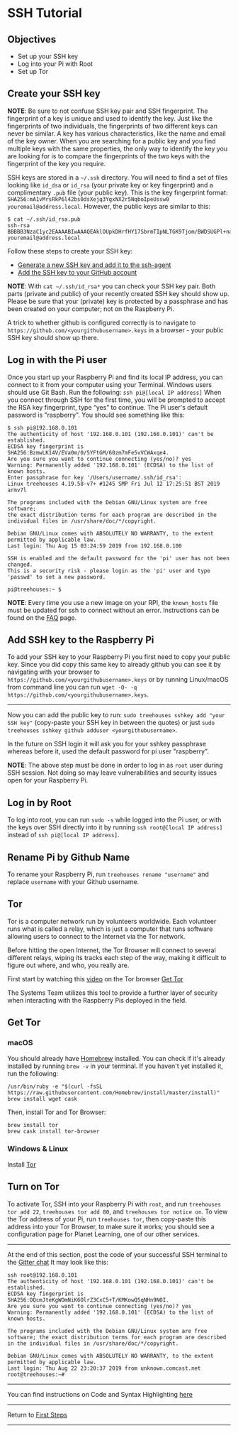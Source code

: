 # SSH Tutorial
## Objectives
- Set up your SSH key
- Log into your Pi with Root
- Set up Tor

## Create your SSH key 
**NOTE**: Be sure to not confuse SSH key pair and SSH fingerprint. The fingerprint of a key is unique and used to identify the key. Just like the fingerprints of two individuals, the fingerprints of two different keys can never be similar. A key has various characteristics, like the name and email of the key owner. When you are searching for a public key and you find multiple keys with the same properties, the only way to identify the key you are looking for is to compare the fingerprints of the two keys with the fingerprint of the key you require.

SSH keys are stored in a `~/.ssh` directory. You will need to find a set of files looking like `id_dsa` or `id_rsa` (your private key or key fingerprint) and a complimentary `.pub` file (your public key).
This is the key fingerprint format: `SHA256:mA1vMrsRkP6l42bs0dsXejq3YgxNX2r5NqboIpeUssw0 youremail@address.local`.
However, the public keys are similar to this: 
```
$ cat ~/.ssh/id_rsa.pub
ssh-rsa BBBBB3NzaC1yc2EAAAABIwAAAQEAklOUpkDHrfHY17SbrmTIpNLTGK9Tjom/BWDSUGPl+nafzlHDTYW7hdI4yZ5ew18JH4JW9jbhUFrviQzM7xlELEVf4h9lFX5KDkbPppSwg0cda3Pbv7kOdJ/MTyBlWXFCR+HAo3FXRitBqxiX1nKhXpHAZsMciLq8V6RjsNAQwdsdMFvSlVK/7XAt3FaoJoAsncM1Q9x5+3V0Ww68/eIFmb1zuHOljQJKprrX88XypNDvjYNby6xc/Pb0rwert/EnmZ+AW4OZPnTPI89ZPmVMLuayrD2cE86Z/il8b+gw3r3+1nKatmIkjn2so1d01QraTlMqVSsbxNrRFi9wrf+M7Q== youremail@address.local
```
Follow these steps to create your SSH key:
- [Generate a new SSH key and add it to the ssh-agent](https://help.github.com/en/github/authenticating-to-github/generating-a-new-ssh-key-and-adding-it-to-the-ssh-agent)
- [Add the SSH key to your GitHub account](https://help.github.com/en/github/authenticating-to-github/adding-a-new-ssh-key-to-your-github-account)

**NOTE**: With `cat ~/.ssh/id_rsa*` you can check your SSH key pair. Both parts (private and public) of your recently created SSH key should show up. Please be sure that your (private) key is protected by a passphrase and has been created on your computer; not on the Raspberry Pi.

A trick to whether github is configured correctly is to navigate to `https://github.com/<yourgithubusername>.keys` in a browser - your public SSH key should show up there.

## Log in with the Pi user
Once you start up your Raspberry Pi and find its local IP address, you can connect to it from your computer using your Terminal. Windows users should use Git Bash.
Run the following:
`ssh pi@[local IP address]`
When you connect through SSH for the first time, you will be prompted to accept the RSA key fingerprint, type “yes” to continue. The Pi user's default password is "raspberry". You should see something like this:
```
$ ssh pi@192.168.0.101
The authenticity of host '192.168.0.101 (192.168.0.101)' can't be established.
ECDSA key fingerprint is SHA256:BzmwLK14V/EVa0m/0/SYFtGM/60zm7mFe5vVCWAxqe4.
Are you sure you want to continue connecting (yes/no)? yes
Warning: Permanently added '192.168.0.101' (ECDSA) to the list of known hosts.
Enter passphrase for key '/Users/username/.ssh/id_rsa':
Linux treehouses 4.19.58-v7+ #1245 SMP Fri Jul 12 17:25:51 BST 2019 armv7l

The programs included with the Debian GNU/Linux system are free software;
the exact distribution terms for each program are described in the
individual files in /usr/share/doc/*/copyright.

Debian GNU/Linux comes with ABSOLUTELY NO WARRANTY, to the extent
permitted by applicable law.
Last login: Thu Aug 15 03:24:59 2019 from 192.168.0.100

SSH is enabled and the default password for the 'pi' user has not been changed.
This is a security risk - please login as the 'pi' user and type 'passwd' to set a new password.

pi@treehouses:~ $
```


**NOTE**: Every time you use a new image on your RPI, the `known_hosts` file must be updated for ssh to connect without an error. Instructions can be found on the [FAQ](https://treehouses.io/#!pages/vi/faq.md) page.

## Add SSH key to the Raspberry Pi
To add your SSH key to your Raspberry Pi you first need to copy your public key. Since you did copy this same key to already github you can see it by navigating with your browser to `https://github.com/<yourgithubusername>.keys` or by running Linux/macOS from command line you can run `wget -O- -q https://github.com/<yourgithubusername>.keys`.
***

Now you can add the public key to run: `sudo treehouses sshkey add "your SSH key"` (copy-paste your SSH key in between the quotes) or just `sudo treehouses sshkey github adduser <yourgithubusername>`.

In the future on SSH login it will ask you for your sshkey passphrase whereas before it, used the default password for pi user "raspberry".

**NOTE**: The above step must be done in order to log in as `root` user during SSH session. Not doing so may leave vulnerabilities and security issues open for your Raspberry Pi.

## Log in by Root
To log into root, you can run `sudo -s` while logged into the Pi user, or with the keys over SSH directly into it by running `ssh root@[local IP address]` instead of `ssh pi@[local IP address]`.

## Rename Pi by Github Name
To rename your Raspberry Pi, run `treehouses rename "username"` and replace `username` with your Github username.

## Tor
Tor is a computer network run by volunteers worldwide. Each volunteer runs what is called a relay, which is just a computer that runs software allowing users to connect to the Internet via the Tor network.

Before hitting the open Internet, the Tor Browser will connect to several different relays, wiping its tracks each step of the way, making it difficult to figure out where, and who, you really are.

First start by watching this [video](https://www.youtube.com/watch?v=6czcc1gZ7Ak) on the Tor browser
[Get Tor](https://www.torproject.org/download/)

The Systems Team utilizes this tool to provide a further layer of security when interacting with the Raspberry Pis deployed in the field.

## Get Tor
### macOS
You should already have [Homebrew](https://brew.sh/) installed. You can check if it's already installed by running `brew -v` in your terminal. If you haven't yet installed it, run the following:

```
/usr/bin/ruby -e "$(curl -fsSL https://raw.githubusercontent.com/Homebrew/install/master/install)"
brew install wget cask
```
Then, install Tor and Tor Browser:
```
brew install tor
brew cask install tor-browser
```
### Windows & Linux
Install [Tor](https://www.torproject.org/download/)

## Turn on Tor
To activate Tor, SSH into your Raspberry Pi with `root`, and run `treehouses tor add 22`, `treehouses tor add 80`, and `treehouses tor notice on`. To view the Tor address of your Pi, run `treehouses tor`, then copy-paste this address into your Tor Browser, to make sure it works; you should see a configuration page for Planet Learning, one of our other services.
***
At the end of this section, post the code of your successful SSH terminal to the [Gitter chat](https://gitter.im/treehouses/Lobby)
It may look like this:
```
ssh root@192.168.0.101
The authenticity of host '192.168.0.101 (192.168.0.101)' can't be established.                                                              
ECDSA key fingerprint is SHA256:OQcmJteKgWOmNiK6OlrZ3CxC5+T/KMKowQ5qNHn9NOI.
Are you sure you want to continue connecting (yes/no)? yes   
Warning: Permanently added '192.168.0.101' (ECDSA) to the list of known hosts.

The programs included with the Debian GNU/Linux system are free software; the exact distribution terms for each program are described in the individual files in /usr/share/doc/*/copyright.

Debian GNU/Linux comes with ABSOLUTELY NO WARRANTY, to the extent
permitted by applicable law.
Last login: Thu Aug 22 23:20:37 2019 from unknown.comcast.net
root@treehouses:~#
```
***
You can find instructions on Code and Syntax Highlighting [here](https://github.com/adam-p/markdown-here/wiki/Markdown-Cheatsheet#code-and-syntax-highlighting)
***
Return to [First Steps](https://treehouses.io/#!./pages/vi/firststeps.md#Step_2_-_Use_SSH_and_Tor_to_remotely_control_your_Raspberry_Pi)
***
